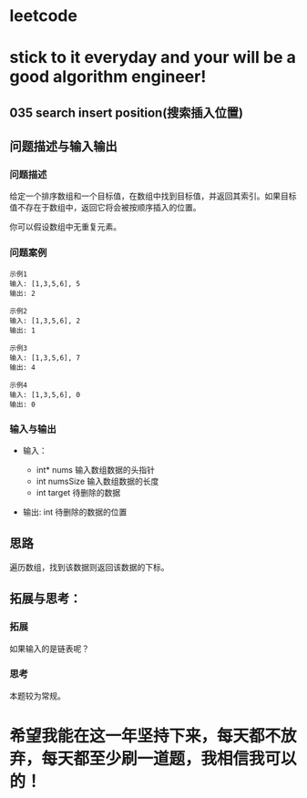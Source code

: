 # leetcode
# stick to it everyday and your will be a good algorithm engineer!
## 035 search insert position(搜索插入位置)
## 问题描述与输入输出
	
### 问题描述

给定一个排序数组和一个目标值，在数组中找到目标值，并返回其索引。如果目标值不存在于数组中，返回它将会被按顺序插入的位置。

你可以假设数组中无重复元素。

### 问题案例
	
	示例1
	输入: [1,3,5,6], 5
	输出: 2
	
	示例2
	输入: [1,3,5,6], 2
	输出: 1
	
	示例3
	输入: [1,3,5,6], 7
	输出: 4
	
	示例4
	输入: [1,3,5,6], 0
	输出: 0

	
### 输入与输出

* 输入：
	* int* nums 	输入数组数据的头指针
	* int numsSize  输入数组数据的长度
	* int target	待删除的数据
	
* 输出: int 待删除的数据的位置

## 思路			
遍历数组，找到该数据则返回该数据的下标。
## 拓展与思考：
### 拓展
如果输入的是链表呢？
### 思考
本题较为常规。
        
# 希望我能在这一年坚持下来，每天都不放弃，每天都至少刷一道题，我相信我可以的！

